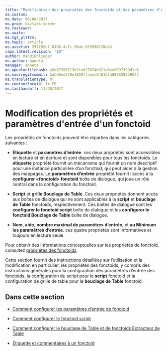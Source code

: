 ```yaml
---
title: "Modification des propriétés des fonctoids et des paramètres d’entrée | Documents Microsoft"
ms.custom: 
ms.date: 06/08/2017
ms.prod: biztalk-server
ms.reviewer: 
ms.suite: 
ms.tgt_pltfrm: 
ms.topic: article
ms.assetid: 257f92d7-8196-4c7c-98de-819996270e43
caps.latest.revision: "10"
author: MandiOhlinger
ms.author: mandia
manager: anneta
ms.openlocfilehash: a3d87396713b7fa8f7874b921e6ee9097399d1c6
ms.sourcegitcommit: 5abd0ed3f9e4858ffaaec5481bfa8878595e95f7
ms.translationtype: MT
ms.contentlocale: fr-FR
ms.lasthandoff: 11/28/2017
---
```

# <a name="editing-functoid-properties-and-input-parameters"></a>Modification des propriétés et paramètres d'entrée d'un fonctoid
Les propriétés de fonctoids peuvent être réparties dans les catégories suivantes :  
  
-   **Étiquette** et **paramètres d’entrée**. ces deux propriétés sont accessibles en lecture et en écriture et sont disponibles pour tous les fonctoids. Le **étiquette** propriété fournit un mécanisme qui fournit un nom descriptif pour une instance particulière d’un fonctoid, qui peut aider à la gestion des mappages. Le **paramètres d’entrée** propriété fournit l’accès à la **configurer \<fonctoid\> fonctoid** boîte de dialogue, qui joue un rôle central dans la configuration du fonctoid.  
  
-   **Script** et **grille Bouclage de Table**. Ces deux propriétés donnent accès aux boîtes de dialogue qui ne sont applicables à la **script** et **bouclage de Table** fonctoids, respectivement. Ces boîtes de dialogue sont les **configurer le fonctoid script** boîte de dialogue et les **configurer le fonctoid Bouclage de Table** boîte de dialogue.  
  
-   **Nom**, **aide**, **nombre maximal de paramètres d’entrée**, et **au Minimum les paramètres d’entrée**. ces quatre propriétés sont informatives et toujours en lecture seule.  
  
 Pour obtenir des informations conceptuelles sur les propriétés de fonctoid, consultez [propriétés des fonctoids](../core/functoid-properties.md).  
  
 Cette section fournit des instructions détaillées sur l’utilisation et la modification en particulier, les propriétés des fonctoids, y compris des instructions générales pour la configuration des paramètres d’entrée des fonctoids, la configuration du script pour le **script**  fonctoid et la configuration de grille de table pour le **bouclage de Table** fonctoid.  
  
## <a name="in-this-section"></a>Dans cette section  
  
-   [Comment configurer les paramètres d’entrée de fonctoid](../core/how-to-configure-functoid-input-parameters.md)  
  
-   [Comment configurer le fonctoid script](../core/how-to-configure-the-scripting-functoid.md)  
  
-   [Comment configurer le bouclage de Table et de fonctoids Extracteur de Table](../core/how-to-configure-the-table-looping-and-table-extractor-functoids.md)  
  
-   [Étiquette et commentaires à un fonctoid](../core/how-to-label-and-comment-a-functoid.md)